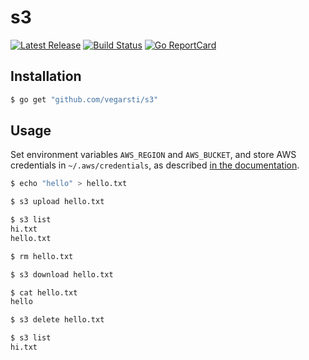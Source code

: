 # s3

<p>
    <a href="https://github.com/vegarsti/s3/releases"><img src="https://img.shields.io/github/release/vegarsti/s3.svg" alt="Latest Release"></a>
    <a href="https://github.com/vegarsti/s3/actions"><img src="https://github.com/vegarsti/s3/workflows/build/badge.svg" alt="Build Status"></a>
    <a href="http://goreportcard.com/report/github.com/vegarsti/s3"><img src="http://goreportcard.com/badge/vegarsti/s3" alt="Go ReportCard"></a>
</p>

## Installation

```sh
$ go get "github.com/vegarsti/s3"
```

## Usage

Set environment variables `AWS_REGION` and `AWS_BUCKET`, and store AWS credentials in `~/.aws/credentials`, as described [in the documentation](https://docs.aws.amazon.com/sdk-for-go/v1/developer-guide/configuring-sdk.html#specifying-credentials).

```sh
$ echo "hello" > hello.txt

$ s3 upload hello.txt

$ s3 list
hi.txt
hello.txt

$ rm hello.txt

$ s3 download hello.txt

$ cat hello.txt
hello

$ s3 delete hello.txt

$ s3 list
hi.txt

```

